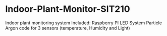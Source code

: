 # Indoor-Plant-Monitor-SIT210

Indoor plant monitoring system 
Included:
Raspberry PI LED System 
Particle Argon code for 3 sensors (temperature, Humidity and Light)
